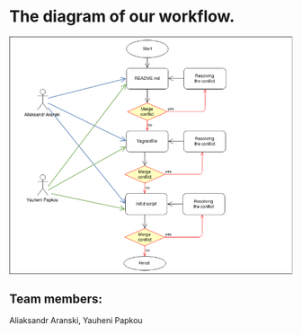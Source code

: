 # The diagram of our workflow.
![picture](img/Diagram.png)

## Team members:

Aliaksandr Aranski, Yauheni Papkou
